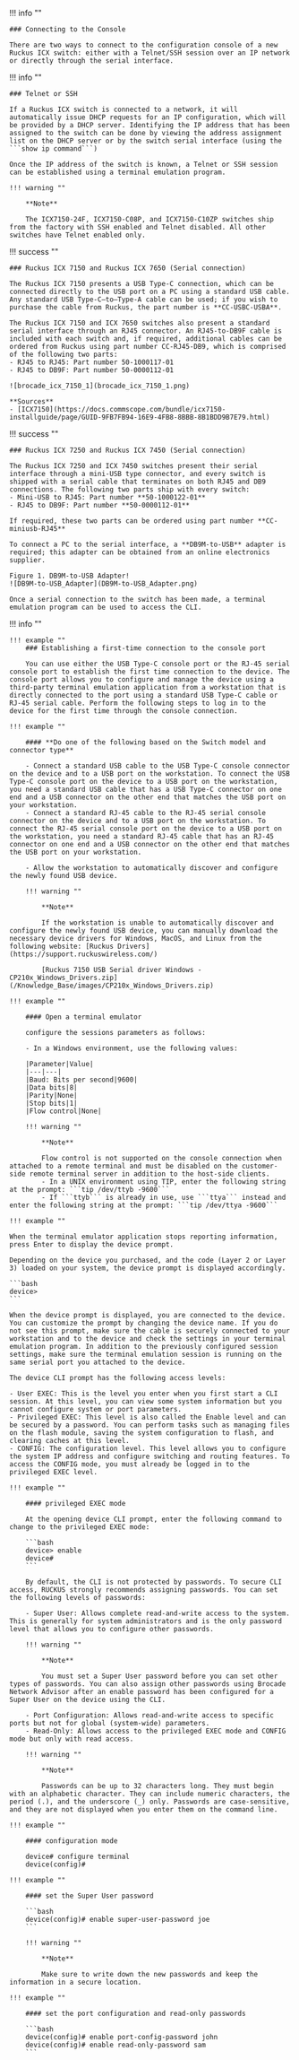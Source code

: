 !!! info ""

    ### Connecting to the Console

    There are two ways to connect to the configuration console of a new Ruckus ICX switch: either with a Telnet/SSH session over an IP network or directly through the serial interface.

!!! info ""

    ### Telnet or SSH

    If a Ruckus ICX switch is connected to a network, it will automatically issue DHCP requests for an IP configuration, which will be provided by a DHCP server. Identifying the IP address that has been assigned to the switch can be done by viewing the address assignment list on the DHCP server or by the switch serial interface (using the ```show ip command```)

    Once the IP address of the switch is known, a Telnet or SSH session can be established using a terminal emulation program.

    !!! warning ""

        **Note**

        The ICX7150-24F, ICX7150-C08P, and ICX7150-C10ZP switches ship from the factory with SSH enabled and Telnet disabled. All other switches have Telnet enabled only.

!!! success ""

    ### Ruckus ICX 7150 and Ruckus ICX 7650 (Serial connection)

    The Ruckus ICX 7150 presents a USB Type-C connection, which can be connected directly to the USB port on a PC using a standard USB cable. Any standard USB Type-C–to–Type-A cable can be used; if you wish to purchase the cable from Ruckus, the part number is **CC-USBC-USBA**.

    The Ruckus ICX 7150 and ICX 7650 switches also present a standard serial interface through an RJ45 connector. An RJ45-to-DB9F cable is included with each switch and, if required, additional cables can be ordered from Ruckus using part number CC-RJ45-DB9, which is comprised of the following two parts:
    - RJ45 to RJ45: Part number 50-1000117-01
    - RJ45 to DB9F: Part number 50-0000112-01

    ![brocade_icx_7150_1](brocade_icx_7150_1.png)

    **Sources**
    - [ICX7150](https://docs.commscope.com/bundle/icx7150-installguide/page/GUID-9FB7FB94-16E9-4FB8-8BBB-8B1BDD9B7E79.html)

!!! success ""

    ### Ruckus ICX 7250 and Ruckus ICX 7450 (Serial connection)

    The Ruckus ICX 7250 and ICX 7450 switches present their serial interface through a mini-USB type connector, and every switch is shipped with a serial cable that terminates on both RJ45 and DB9 connections. The following two parts ship with every switch:
    - Mini-USB to RJ45: Part number **50-1000122-01**
    - RJ45 to DB9F: Part number **50-0000112-01**

    If required, these two parts can be ordered using part number **CC-miniusb-RJ45**

    To connect a PC to the serial interface, a **DB9M-to-USB** adapter is required; this adapter can be obtained from an online electronics supplier.

    Figure 1. DB9M-to-USB Adapter!
    ![DB9M-to-USB_Adapter](DB9M-to-USB_Adapter.png)

    Once a serial connection to the switch has been made, a terminal emulation program can be used to access the CLI.

!!! info ""

    !!! example ""
        ### Establishing a first-time connection to the console port

        You can use either the USB Type-C console port or the RJ-45 serial console port to establish the first time connection to the device. The console port allows you to configure and manage the device using a third-party terminal emulation application from a workstation that is directly connected to the port using a standard USB Type-C cable or RJ-45 serial cable. Perform the following steps to log in to the device for the first time through the console connection.

    !!! example ""
        
        #### **Do one of the following based on the Switch model and connector type**

        - Connect a standard USB cable to the USB Type-C console connector on the device and to a USB port on the workstation. To connect the USB Type-C console port on the device to a USB port on the workstation, you need a standard USB cable that has a USB Type-C connector on one end and a USB connector on the other end that matches the USB port on your workstation.
        - Connect a standard RJ-45 cable to the RJ-45 serial console connector on the device and to a USB port on the workstation. To connect the RJ-45 serial console port on the device to a USB port on the workstation, you need a standard RJ-45 cable that has an RJ-45 connector on one end and a USB connector on the other end that matches the USB port on your workstation.

        - Allow the workstation to automatically discover and configure the newly found USB device.

        !!! warning ""
            
            **Note**
            
            If the workstation is unable to automatically discover and configure the newly found USB device, you can manually download the necessary device drivers for Windows, MacOS, and Linux from the following website: [Ruckus Drivers](https://support.ruckuswireless.com/)

            [Ruckus 7150 USB Serial driver Windows - CP210x_Windows_Drivers.zip](/Knowledge_Base/images/CP210x_Windows_Drivers.zip)

    !!! example ""
        
        #### Open a terminal emulator
        
        configure the sessions parameters as follows:

        - In a Windows environment, use the following values:

        |Parameter|Value|
        |---|---|
        |Baud: Bits per second|9600|
        |Data bits|8|
        |Parity|None|
        |Stop bits|1|
        |Flow control|None|

        !!! warning ""
            
            **Note**
            
            Flow control is not supported on the console connection when attached to a remote terminal and must be disabled on the customer-side remote terminal server in addition to the host-side clients.
            - In a UNIX environment using TIP, enter the following string at the prompt: ```tip /dev/ttyb -9600```
            - If ```ttyb``` is already in use, use ```ttya``` instead and enter the following string at the prompt: ```tip /dev/ttya -9600```

    !!! example ""

    When the terminal emulator application stops reporting information, press Enter to display the device prompt.

    Depending on the device you purchased, and the code (Layer 2 or Layer 3) loaded on your system, the device prompt is displayed accordingly.

    ```bash
    device>
    ```

    When the device prompt is displayed, you are connected to the device. You can customize the prompt by changing the device name. If you do not see this prompt, make sure the cable is securely connected to your workstation and to the device and check the settings in your terminal emulation program. In addition to the previously configured session settings, make sure the terminal emulation session is running on the same serial port you attached to the device.

    The device CLI prompt has the following access levels:

    - User EXEC: This is the level you enter when you first start a CLI session. At this level, you can view some system information but you cannot configure system or port parameters.
    - Privileged EXEC: This level is also called the Enable level and can be secured by a password. You can perform tasks such as managing files on the flash module, saving the system configuration to flash, and clearing caches at this level.
    - CONFIG: The configuration level. This level allows you to configure the system IP address and configure switching and routing features. To access the CONFIG mode, you must already be logged in to the privileged EXEC level.

    !!! example "" 
    
        #### privileged EXEC mode
        
        At the opening device CLI prompt, enter the following command to change to the privileged EXEC mode:

        ```bash
        device> enable
        device# 
        ```

        By default, the CLI is not protected by passwords. To secure CLI access, RUCKUS strongly recommends assigning passwords. You can set the following levels of passwords:

        - Super User: Allows complete read-and-write access to the system. This is generally for system administrators and is the only password level that allows you to configure other passwords.

        !!! warning ""
        
            **Note**
            
            You must set a Super User password before you can set other types of passwords. You can also assign other passwords using Brocade Network Advisor after an enable password has been configured for a Super User on the device using the CLI.

        - Port Configuration: Allows read-and-write access to specific ports but not for global (system-wide) parameters.
        - Read-Only: Allows access to the privileged EXEC mode and CONFIG mode but only with read access.

        !!! warning ""
        
            **Note**

            Passwords can be up to 32 characters long. They must begin with an alphabetic character. They can include numeric characters, the period (.), and the underscore (_) only. Passwords are case-sensitive, and they are not displayed when you enter them on the command line.

    !!! example ""

        #### configuration mode

        device# configure terminal
        device(config)#

    !!! example ""

        #### set the Super User password

        ```bash
        device(config)# enable super-user-password joe
        ```

        !!! warning ""

            **Note**

            Make sure to write down the new passwords and keep the information in a secure location.

    !!! example ""

        #### set the port configuration and read-only passwords

        ```bash
        device(config)# enable port-config-password john
        device(config)# enable read-only-password sam
        ```
